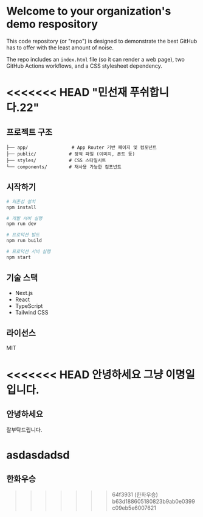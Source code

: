 # Welcome to your organization's demo respository
This code repository (or "repo") is designed to demonstrate the best GitHub has to offer with the least amount of noise.

The repo includes an `index.html` file (so it can render a web page), two GitHub Actions workflows, and a CSS stylesheet dependency.

<<<<<<< HEAD
"민선재 푸쉬합니다.22"
=======
## 프로젝트 구조

```
├── app/                # App Router 기반 페이지 및 컴포넌트
├── public/            # 정적 파일 (이미지, 폰트 등)
├── styles/            # CSS 스타일시트
└── components/        # 재사용 가능한 컴포넌트
```

## 시작하기

```bash
# 의존성 설치
npm install

# 개발 서버 실행
npm run dev

# 프로덕션 빌드
npm run build

# 프로덕션 서버 실행
npm start
```

## 기술 스택

- Next.js
- React
- TypeScript
- Tailwind CSS

## 라이선스

MIT

<<<<<<< HEAD
안녕하세요 그냥 이명일입니다.
=======
## 안녕하세요

잘부탁드립니다.

asdasdadsd
=======
## 한화우승
>>>>>>> 64f3931 (한화우승)
>>>>>>> b63d188605180823b9ab0e0399c09eb5e6007621
